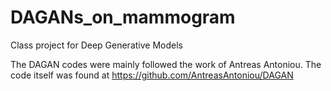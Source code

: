 # DAGANs_on_mammogram
Class project for Deep Generative Models

The DAGAN codes were mainly followed the work of Antreas Antoniou. The code itself was found at https://github.com/AntreasAntoniou/DAGAN
